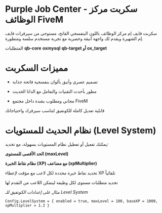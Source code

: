 # Purple Job Center - سكربت مركز الوظائف FiveM
سكربت فايف إم مركز الوظائف باللون البنفسجي الفاتح، مستوحى من سيرفرات فايف إم الشهيرة ويقدم لك واجهة أنيقة وحصرية مع تجربة مستخدم سلسة ومتطورة.

المتطلبات
**qb-core**
**oxmysql**
**qb-target أو ox_target**

# مميزات السكربت
- تصميم عصري وأنيق بألوان بنفسجية فاتحة جذابة

- مطور بأحدث التقنيات والتعامل مع الداتا الحديث

- مجاني ومطلوب بشدة داخل مجتمع FiveM

قابلية تعديل كاملة للكونفيق لتناسب سيرفرك واحتياجاتك

# نظام الحديث للمستويات (Level System)
يمكنك تفعيل أو تعطيل نظام المستويات بسهولة، مع تحديد:

**الحد الأقصى للمستوى (maxLevel)**

**نظام نقاط الخبرة (XP) مع مضاعف (xpMultiplier)**

تحديد نقاط خبرة محددة لكل لاعب مع مؤقت لإعطاء XP تلقائياً

تحديد متطلبات مستوى لكل وظيفة ليتمكن اللاعب من التقدم لها

*مثال على إعدادات الكونفيق للـ Level System*

`Config.LevelSystem = {
    enabled = true,
    maxLevel = 100,
    baseXP = 1000,
    xpMultiplier = 1.2
}`
